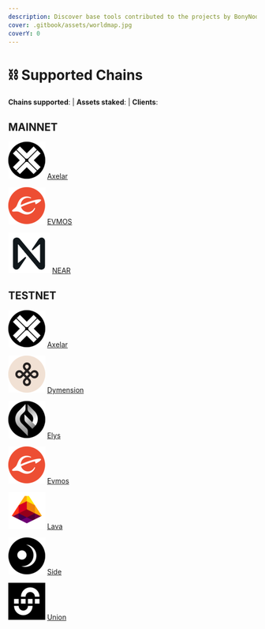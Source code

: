 ```yaml
---
description: Discover base tools contributed to the projects by BonyNode team.
cover: .gitbook/assets/worldmap.jpg
coverY: 0
---
```


# ⛓️ Supported Chains

**Chains supported**:  | **Assets staked**: | **Clients**:

## MAINNET

<img src=".\images\axelar.png" alt="" data-size="line"> [Axelar](https://services.kjnodes.com/testnet/archway/)

<img src="images\evmos.png" alt="" data-size="line"> [EVMOS](./)

<img src="images\near.png" alt="" data-size="line"> [NEAR](broken-reference/)



## TESTNET

<img src="images\axelar.png" alt="" data-size="line"> [Axelar](broken-reference/)

<img src="images\dymension.png" alt="" data-size="line"> [Dymension](broken-reference/)

<img src="images\elys.png" alt="" data-size="line"> [Elys](broken-reference/)

<img src="images\evmos.png" alt="" data-size="line"> [Evmos](./)

<img src="images\lava.png" alt="" data-size="line"> [Lava](broken-reference/)

<img src="images\side.png" alt="" data-size="line"> [Side](broken-reference/)

<img src="images\union.png" alt="" data-size="line"> [Union](broken-reference/)

